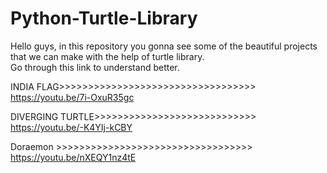 # Python-Turtle-Library
Hello guys, in this repository you gonna see some of the beautiful projects that we can make with the help of turtle library.<br>
Go through this link to understand better.<br>

INDIA FLAG>>>>>>>>>>>>>>>>>>>>>>>>>>>>>>>>>><br>
https://youtu.be/7i-OxuR35gc

DIVERGING TURTLE>>>>>>>>>>>>>>>>>>>>>>>>>>>><br>
https://youtu.be/-K4YIj-kCBY
  
Doraemon >>>>>>>>>>>>>>>>>>>>>>>>>>>>>>>>>><br>
https://youtu.be/nXEQY1nz4tE
